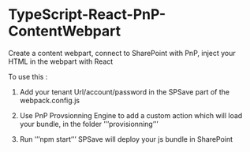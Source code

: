 # TypeScript-React-PnP-ContentWebpart
Create a content webpart, connect to SharePoint with PnP, inject your HTML in the webpart with React

To use this :

1. Add your tenant Url/account/password in the SPSave part of the webpack.config.js

2. Use PnP Provsionning Engine to add a custom action which will load your bundle, in the folder ’’’provisionning’’’

3. Run ’’’npm start’’’ SPSave will deploy your js bundle in SharePoint
